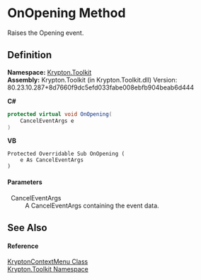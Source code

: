 # OnOpening Method


Raises the Opening event.



## Definition
**Namespace:** <a href="79d2eac2-21f4-54ff-7552-b20c33c30600.md">Krypton.Toolkit</a>  
**Assembly:** Krypton.Toolkit (in Krypton.Toolkit.dll) Version: 80.23.10.287+8d7660f9dc5efd033fabe008ebfb904beab6d444

**C#**
``` C#
protected virtual void OnOpening(
	CancelEventArgs e
)
```
**VB**
``` VB
Protected Overridable Sub OnOpening ( 
	e As CancelEventArgs
)
```



#### Parameters
<dl><dt>  CancelEventArgs</dt><dd>A CancelEventArgs containing the event data.</dd></dl>

## See Also


#### Reference
<a href="be1800e7-d2d1-ad14-d15d-ac42eaa8392b.md">KryptonContextMenu Class</a>  
<a href="79d2eac2-21f4-54ff-7552-b20c33c30600.md">Krypton.Toolkit Namespace</a>  
